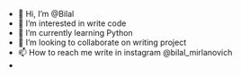 - 👋 Hi, I’m @Bilal
- 👀 I’m interested in write code
- 🌱 I’m currently learning Python
- 💞️ I’m looking to collaborate on writing project
- 📫 How to reach me write in instagram @bilal_mirlanovich
- 


<!---
Bilal010108/Bilal010108 is a ✨ special ✨ repository because its `README.md` (this file) appears on your GitHub profile.
You can click the Preview link to take a look at your changes.
--->
